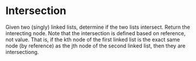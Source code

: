 # Intersection

Given two (singly) linked lists, determine if the two lists intersect. Return the interecting node. Note that the intersection is defined based on reference, not value. That is, if the kth node of the first linked list is the exact same node (by reference) as the jth node of the second linked list, then they are intersectiong.
